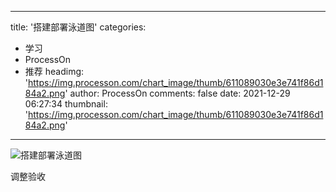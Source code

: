 
---
title: '搭建部署泳道图'
categories: 
 - 学习
 - ProcessOn
 - 推荐
headimg: 'https://img.processon.com/chart_image/thumb/611089030e3e741f86d184a2.png'
author: ProcessOn
comments: false
date: 2021-12-29 06:27:34
thumbnail: 'https://img.processon.com/chart_image/thumb/611089030e3e741f86d184a2.png'
---

<div>   
<img class="thumb" alt="搭建部署泳道图" src="https://img.processon.com/chart_image/thumb/611089030e3e741f86d184a2.png" referrerpolicy="no-referrer">
<p>调整验收</p>  
</div>
            